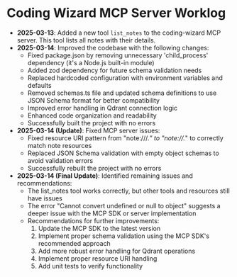 # Coding Wizard MCP Server Worklog

- **2025-03-13**: Added a new tool `list_notes` to the coding-wizard MCP server. This tool lists all notes with their details.
- **2025-03-14**: Improved the codebase with the following changes:
  - Fixed package.json by removing unnecessary 'child_process' dependency (it's a Node.js built-in module)
  - Added zod dependency for future schema validation needs
  - Replaced hardcoded configuration with environment variables and defaults
  - Removed schemas.ts file and updated schema definitions to use JSON Schema format for better compatibility
  - Improved error handling in Qdrant connection logic
  - Enhanced code organization and readability
  - Successfully built the project with no errors
- **2025-03-14 (Update)**: Fixed MCP server issues:
  - Fixed resource URI pattern from "note:///.*" to "note://.*" to correctly match note resources
  - Replaced JSON Schema validation with empty object schemas to avoid validation errors
  - Successfully rebuilt the project with no errors
- **2025-03-14 (Final Update)**: Identified remaining issues and recommendations:
  - The list_notes tool works correctly, but other tools and resources still have issues
  - The error "Cannot convert undefined or null to object" suggests a deeper issue with the MCP SDK or server implementation
  - Recommendations for further improvements:
    1. Update the MCP SDK to the latest version
    2. Implement proper schema validation using the MCP SDK's recommended approach
    3. Add more robust error handling for Qdrant operations
    4. Implement proper resource URI handling
    5. Add unit tests to verify functionality
